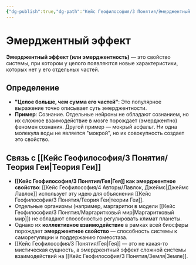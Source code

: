 ```yaml
---
{"dg-publish":true,"dg-path":"Кейс Геофилософия/3 Понятия/Эмерджентный эффект","permalink":"/kejs-geofilosofiya/3-ponyatiya/emerdzhentnyj-effekt/","dgShowLocalGraph":true}
---
```


# Эмерджентный эффект

**Эмерджентный эффект (или эмерджентность)** — это свойство системы, при котором у целого появляются новые характеристики, которых нет у его отдельных частей.

## Определение
- **"Целое больше, чем сумма его частей"**: Это популярное выражение точно описывает суть эмерджентности.
- **Пример**: Сознание. Отдельные нейроны не обладают сознанием, но их сложное взаимодействие в мозге порождает (эмерджентно) феномен сознания. Другой пример — мокрый асфальт. Ни одна молекула воды не является "мокрой", но их совокупность создает это свойство.

## Связь с [[Кейс Геофилософия/3 Понятия/Теория Геи\|Теория Геи]]
- **[[Кейс Геофилософия/3 Понятия/Гея\|Гея]] как эмерджентное свойство**: [[Кейс Геофилософия/4 Авторы/Лавлок, Джеймс\|Джеймс Лавлок]] использует эту идею для объяснения [[Кейс Геофилософия/3 Понятия/Теория Геи\|теории Геи]].
- Отдельные организмы (например, маргаритки в модели [[Кейс Геофилософия/3 Понятия/Маргаритковый мир\|Маргаритковый мир]]) не обладают способностью регулировать климат планеты.
- Однако их **коллективное взаимодействие** в рамках всей биосферы порождает **эмерджентное свойство** — способность системы к саморегуляции и поддержанию гомеостаза.
- [[Кейс Геофилософия/3 Понятия/Гея\|Гея]] — это не какая-то мистическая сущность, а эмерджентный эффект сложной системы взаимодействий на [[Кейс Геофилософия/3 Понятия/Земля\|Земле]].